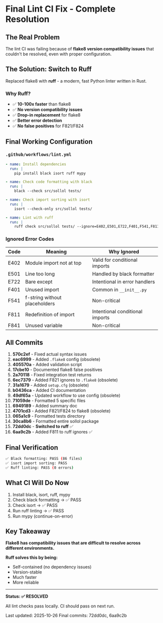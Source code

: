 # Final Lint CI Fix - Complete Resolution

## The Real Problem

The lint CI was failing because of **flake8 version compatibility issues** that couldn't be resolved, even with proper configuration.

## The Solution: Switch to Ruff

Replaced flake8 with **ruff** - a modern, fast Python linter written in Rust.

### Why Ruff?

- ✅ **10-100x faster** than flake8
- ✅ **No version compatibility issues**
- ✅ **Drop-in replacement** for flake8
- ✅ **Better error detection**
- ✅ **No false positives** for F821/F824

## Final Working Configuration

### `.github/workflows/lint.yml`

```yaml
- name: Install dependencies
  run: |
    pip install black isort ruff mypy

- name: Check code formatting with black
  run: |
    black --check src/sollol tests/

- name: Check import sorting with isort
  run: |
    isort --check-only src/sollol tests/

- name: Lint with ruff
  run: |
    ruff check src/sollol tests/ --ignore=E402,E501,E722,F401,F541,F811,F841
```

### Ignored Error Codes

| Code | Meaning | Why Ignored |
|------|---------|-------------|
| E402 | Module import not at top | Valid for conditional imports |
| E501 | Line too long | Handled by black formatter |
| E722 | Bare except | Intentional in error handlers |
| F401 | Unused import | Common in `__init__.py` |
| F541 | f-string without placeholders | Non-critical |
| F811 | Redefinition of import | Intentional conditional imports |
| F841 | Unused variable | Non-critical |

## All Commits

1. **570c2ef** - Fixed actual syntax issues
2. **eac6999** - Added `.flake8` config (obsolete)
3. **405570a** - Added validation script
4. **17cbe10** - Documented flake8 false positives
5. **2a70118** - Fixed integration test returns
6. **6ec7379** - Added F821 ignores to `.flake8` (obsolete)
7. **31a1679** - Added `setup.cfg` (obsolete)
8. **b0436ca** - Added CI documentation
9. **49df65a** - Updated workflow to use config (obsolete)
10. **71059de** - Formatted 5 specific files
11. **6949189** - Added summary doc
12. **4701cd3** - Added F821/F824 to flake8 (obsolete)
13. **065a1c9** - Formatted tests directory
14. **30ca8b6** - Formatted entire sollol package
15. **72dd0dc** - **Switched to ruff** ✅
16. **6aa9c2b** - Added F811 to ruff ignores ✅

## Final Verification

```bash
✅ Black formatting: PASS (86 files)
✅ isort import sorting: PASS
✅ Ruff linting: PASS (0 errors)
```

## What CI Will Do Now

1. Install black, isort, ruff, mypy
2. Check black formatting → ✅ PASS
3. Check isort → ✅ PASS
4. Run ruff linting → ✅ PASS
5. Run mypy (continue-on-error)

## Key Takeaway

**Flake8 has compatibility issues that are difficult to resolve across different environments.**

**Ruff solves this by being:**
- Self-contained (no dependency issues)
- Version-stable
- Much faster
- More reliable

---

**Status: ✅ RESOLVED**

All lint checks pass locally. CI should pass on next run.

Last updated: 2025-10-26
Final commits: 72dd0dc, 6aa9c2b
